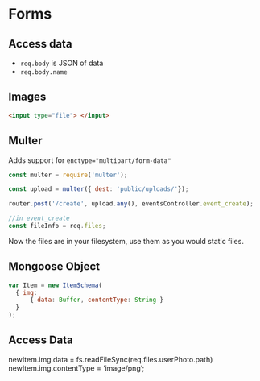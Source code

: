 # Forms

## Access data
- `req.body` is JSON of data
- `req.body.name`

## Images
```HTML
<input type="file"> </input>
```

## Multer
Adds support for `enctype="multipart/form-data"`
```js
const multer = require('multer');

const upload = multer({ dest: 'public/uploads/'});

router.post('/create', upload.any(), eventsController.event_create);

//in event_create
const fileInfo = req.files;
```

Now the files are in your filesystem, use them as you would static files.

## Mongoose Object

```js
var Item = new ItemSchema(
  { img:
      { data: Buffer, contentType: String }
  }
);
```

## Access Data
newItem.img.data = fs.readFileSync(req.files.userPhoto.path)
newItem.img.contentType = ‘image/png’;
